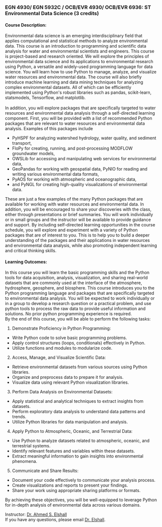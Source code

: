 ### EGN 4930/ EGN 5932C / OCB/EVR 4930/ OCB/EVR 6936: ST Environmental Data Science (3 credits) 

#### Course Description: 
Environmental data science is an emerging interdisciplinary field that applies computational and statistical methods to analyze environmental data. This course is an introduction to programming and scientific data analysis for water and environmental scientists and engineers. This course is project-based and research oriented.  We will explore the principles of environmental data science and its applications to environmental research using Python, a versatile and widely-used programming language for data science. You will learn how to use Python to manage, analyze, and visualize water resources and environmental data. The course will also briefly introduce machine learning and data mining techniques for analyzing complex environmental datasets. All of which can be efficiently implemented using Python's robust libraries such as pandas, scikit-learn, statsmodels, Tensorflow, and matplotlib.<br> 
<br>
In addition, you will explore packages that are specifically targeted to water resources and environmental data analysis through a self-directed learning component. First, you will be provided with a list of recommended Python packages that are relevant to water resources and environmental data analysis. Examples of this packages include 
- PyHSPF for analyzing watershed hydrology, water quality, and sediment transport,
- FloPy for creating, running, and post-processing MODFLOW groundwater models,
- OWSLib for accessing and manipulating web services for environmental data,
- GeoPandas for working with geospatial data, PyNIO for reading and writing various environmental data formats,
- PyAOS for working with atmospheric and oceanographic data,
- and PyNGL for creating high-quality visualizations of environmental data. <br>

These are just a few examples of the many Python packages that are available for working with water resources and environmental data. In addition, you will be encouraged to share your discoveries with the class, either through presentations or brief summaries. You will work individually or in small groups and the instructor will be available to provide guidance and support. By including self-directed learning opportunities in the course schedule, you will explore and experiment with a variety of Python packages that are of interest to you. This is to help you to build a deeper understanding of the packages and their applications in water resources and environmental data analysis, while also promoting independent learning and critical thinking skills.

#### Learning Outcomes: 
In this course you will learn the basic programming skills and the Python tools for data acquisition, analysis, visualization, and sharing real-world datasets that are commonly used at the interface of the atmosphere, hydrosphere, geosphere, and biosphere. This course introduces you to the Python programming language and packages that are specifically targeted to environmental data analysis. You will be expected to work individually or in a group to develop a research question or a practical problem, and use python tools to process the raw data to provide useful information and solutions. No prior python programming experience is required.  
By the end of this course, you will be able to perform the following tasks:<br>

1. Demonstrate Proficiency in Python Programming:
- Write Python code to solve basic programming problems.
- Apply control structures (loops, conditionals) effectively in Python.
- Utilize functions and modules to modularize code.

2. Access, Manage, and Visualize Scientific Data:
- Retrieve environmental datasets from various sources using Python libraries.
- Organize and preprocess data to prepare it for analysis.
- Visualize data using relevant Python visualization libraries.

3. Perform Data Analysis on Environmental Datasets:
- Apply statistical and analytical techniques to extract insights from datasets.
- Perform exploratory data analysis to understand data patterns and trends.
- Utilize Python libraries for data manipulation and analysis.

4. Apply Python to Atmospheric, Oceanic, and Terrestrial Data:
- Use Python to analyze datasets related to atmospheric, oceanic, and terrestrial systems.
- Identify relevant features and variables within these datasets.
- Extract meaningful information to gain insights into environmental phenomena.

5. Communicate and Share Results:
- Document your code effectively to communicate your analysis process.
- Create visualizations and reports to present your findings.
- Share your work using appropriate sharing platforms or formats.

By achieving these objectives, you will be well-equipped to leverage Python for in-depth analysis of environmental data across various domains.


Instructor: [Dr. Ahmed S. Elshall](https://orcid.org/0000-0001-8200-5064) <br>
If you have any questions, please email [Dr. Elshall](mailto:aelshall@fgcu.edu).
